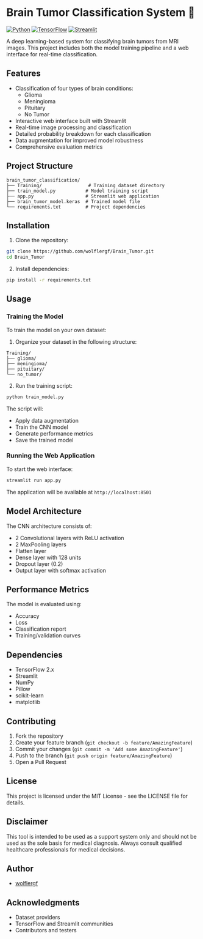 # Brain Tumor Classification System 🧠

[![Python](https://img.shields.io/badge/Python-3.8%2B-blue)](https://www.python.org/)
[![TensorFlow](https://img.shields.io/badge/TensorFlow-2.0%2B-orange)](https://www.tensorflow.org/)
[![Streamlit](https://img.shields.io/badge/Streamlit-1.0%2B-red)](https://streamlit.io/)

A deep learning-based system for classifying brain tumors from MRI images. This project includes both the model training pipeline and a web interface for real-time classification.

## Features

- Classification of four types of brain conditions:
  - Glioma
  - Meningioma
  - Pituitary
  - No Tumor
- Interactive web interface built with Streamlit
- Real-time image processing and classification
- Detailed probability breakdown for each classification
- Data augmentation for improved model robustness
- Comprehensive evaluation metrics

## Project Structure

```
brain_tumor_classification/
├── Training/                 # Training dataset directory
├── train_model.py           # Model training script
├── app.py                   # Streamlit web application
├── brain_tumor_model.keras  # Trained model file
└── requirements.txt         # Project dependencies
```

## Installation

1. Clone the repository:

```bash
git clone https://github.com/wolflergf/Brain_Tumor.git
cd Brain_Tumor
```

2. Install dependencies:

```bash
pip install -r requirements.txt
```

## Usage

### Training the Model

To train the model on your own dataset:

1. Organize your dataset in the following structure:

```
Training/
├── glioma/
├── meningioma/
├── pituitary/
└── no_tumor/
```

2. Run the training script:

```bash
python train_model.py
```

The script will:

- Apply data augmentation
- Train the CNN model
- Generate performance metrics
- Save the trained model

### Running the Web Application

To start the web interface:

```bash
streamlit run app.py
```

The application will be available at `http://localhost:8501`

## Model Architecture

The CNN architecture consists of:

- 2 Convolutional layers with ReLU activation
- 2 MaxPooling layers
- Flatten layer
- Dense layer with 128 units
- Dropout layer (0.2)
- Output layer with softmax activation

## Performance Metrics

The model is evaluated using:

- Accuracy
- Loss
- Classification report
- Training/validation curves

## Dependencies

- TensorFlow 2.x
- Streamlit
- NumPy
- Pillow
- scikit-learn
- matplotlib

## Contributing

1. Fork the repository
2. Create your feature branch (`git checkout -b feature/AmazingFeature`)
3. Commit your changes (`git commit -m 'Add some AmazingFeature'`)
4. Push to the branch (`git push origin feature/AmazingFeature`)
5. Open a Pull Request

## License

This project is licensed under the MIT License - see the LICENSE file for details.

## Disclaimer

This tool is intended to be used as a support system only and should not be used as the sole basis for medical diagnosis. Always consult qualified healthcare professionals for medical decisions.

## Author

- [wolflergf](https://github.com/wolflergf)

## Acknowledgments

- Dataset providers
- TensorFlow and Streamlit communities
- Contributors and testers
